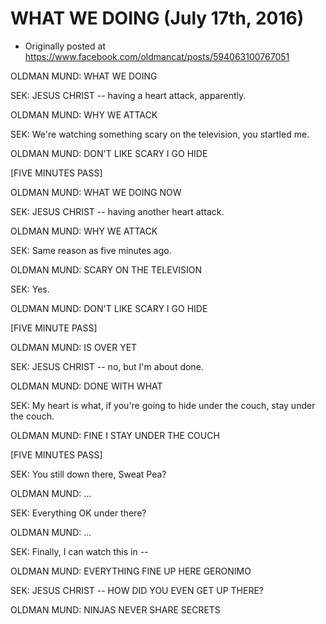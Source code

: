 # WHAT WE DOING (July 17th, 2016)

 * Originally posted at https://www.facebook.com/oldmancat/posts/594063100767051

OLDMAN MUND: WHAT WE DOING

SEK: JESUS CHRIST -- having a heart attack, apparently.

OLDMAN MUND: WHY WE ATTACK

SEK: We're watching something scary on the television, you startled me.

OLDMAN MUND: DON'T LIKE SCARY I GO HIDE

[FIVE MINUTES PASS]

OLDMAN MUND: WHAT WE DOING NOW

SEK: JESUS CHRIST -- having another heart attack.

OLDMAN MUND: WHY WE ATTACK

SEK: Same reason as five minutes ago.

OLDMAN MUND: SCARY ON THE TELEVISION

SEK: Yes.

OLDMAN MUND: DON'T LIKE SCARY I GO HIDE

[FIVE MINUTE PASS]

OLDMAN MUND: IS OVER YET

SEK: JESUS CHRIST -- no, but I'm about done.

OLDMAN MUND: DONE WITH WHAT

SEK: My heart is what, if you're going to hide under the couch, stay under the couch.

OLDMAN MUND: FINE I STAY UNDER THE COUCH

[FIVE MINUTES PASS]

SEK: You still down there, Sweat Pea?

OLDMAN MUND: ...

SEK: Everything OK under there?

OLDMAN MUND: ...

SEK: Finally, I can watch this in --

OLDMAN MUND: EVERYTHING FINE UP HERE GERONIMO

SEK: JESUS CHRIST -- HOW DID YOU EVEN GET UP THERE?

OLDMAN MUND: NINJAS NEVER SHARE SECRETS

